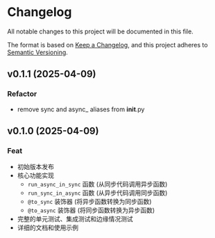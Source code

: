 # Changelog

All notable changes to this project will be documented in this file.

The format is based on [Keep a Changelog](https://keepachangelog.com/en/1.0.0/),
and this project adheres to [Semantic Versioning](https://semver.org/spec/v2.0.0.html).

## v0.1.1 (2025-04-09)

### Refactor

- remove sync and async_ aliases from __init__.py

## v0.1.0 (2025-04-09)

### Feat

- 初始版本发布
- 核心功能实现
  - `run_async_in_sync` 函数 (从同步代码调用异步函数)
  - `run_sync_in_async` 函数 (从异步代码调用同步函数)
  - `@to_sync` 装饰器 (将异步函数转换为同步函数)
  - `@to_async` 装饰器 (将同步函数转换为异步函数)
- 完整的单元测试、集成测试和边缘情况测试
- 详细的文档和使用示例

